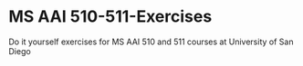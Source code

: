 # MS AAI 510-511-Exercises
Do it yourself exercises for MS AAI 510 and 511 courses at University of San Diego
